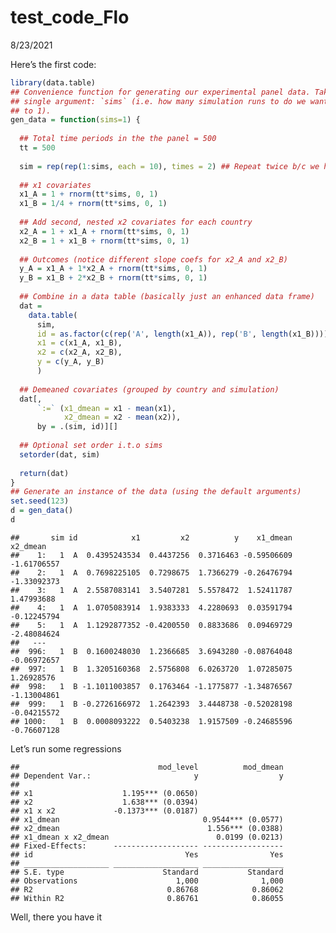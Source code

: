 test\_code\_Flo
================
8/23/2021

Here’s the first code:

``` r
library(data.table)
## Convenience function for generating our experimental panel data. Takes a 
## single argument: `sims` (i.e. how many simulation runs to do we want; defaults 
## to 1).
gen_data = function(sims=1) {
  
  ## Total time periods in the the panel = 500
  tt = 500
  
  sim = rep(rep(1:sims, each = 10), times = 2) ## Repeat twice b/c we have two countries
  
  ## x1 covariates
  x1_A = 1 + rnorm(tt*sims, 0, 1)
  x1_B = 1/4 + rnorm(tt*sims, 0, 1)
  
  ## Add second, nested x2 covariates for each country
  x2_A = 1 + x1_A + rnorm(tt*sims, 0, 1)
  x2_B = 1 + x1_B + rnorm(tt*sims, 0, 1)
  
  ## Outcomes (notice different slope coefs for x2_A and x2_B)
  y_A = x1_A + 1*x2_A + rnorm(tt*sims, 0, 1)
  y_B = x1_B + 2*x2_B + rnorm(tt*sims, 0, 1)
  
  ## Combine in a data table (basically just an enhanced data frame)
  dat = 
    data.table(
      sim,
      id = as.factor(c(rep('A', length(x1_A)), rep('B', length(x1_B)))),
      x1 = c(x1_A, x1_B),
      x2 = c(x2_A, x2_B),
      y = c(y_A, y_B)
      )
  
  ## Demeaned covariates (grouped by country and simulation)
  dat[, 
      `:=` (x1_dmean = x1 - mean(x1),
            x2_dmean = x2 - mean(x2)),
      by = .(sim, id)][]
  
  ## Optional set order i.t.o sims
  setorder(dat, sim)
  
  return(dat)
}
## Generate an instance of the data (using the default arguments)
set.seed(123)
d = gen_data()
d
```

    ##       sim id            x1         x2          y    x1_dmean    x2_dmean
    ##    1:   1  A  0.4395243534  0.4437256  0.3716463 -0.59506609 -1.61706557
    ##    2:   1  A  0.7698225105  0.7298675  1.7366279 -0.26476794 -1.33092373
    ##    3:   1  A  2.5587083141  3.5407281  5.5578472  1.52411787  1.47993688
    ##    4:   1  A  1.0705083914  1.9383333  4.2280693  0.03591794 -0.12245794
    ##    5:   1  A  1.1292877352 -0.4200550  0.8833686  0.09469729 -2.48084624
    ##   ---                                                                   
    ##  996:   1  B  0.1600248030  1.2366685  3.6943280 -0.08764048 -0.06972657
    ##  997:   1  B  1.3205160368  2.5756808  6.0263720  1.07285075  1.26928576
    ##  998:   1  B -1.1011003857  0.1763464 -1.1775877 -1.34876567 -1.13004861
    ##  999:   1  B -0.2726166972  1.2642393  3.4448738 -0.52028198 -0.04215572
    ## 1000:   1  B  0.0008093222  0.5403238  1.9157509 -0.24685596 -0.76607128

Let’s run some regressions

    ##                               mod_level          mod_dmean
    ## Dependent Var.:                       y                  y
    ##                                                           
    ## x1                    1.195*** (0.0650)                   
    ## x2                    1.638*** (0.0394)                   
    ## x1 x x2             -0.1373*** (0.0187)                   
    ## x1_dmean                                0.9544*** (0.0577)
    ## x2_dmean                                 1.556*** (0.0388)
    ## x1_dmean x x2_dmean                        0.0199 (0.0213)
    ## Fixed-Effects:      ------------------- ------------------
    ## id                                  Yes                Yes
    ## ___________________ ___________________ __________________
    ## S.E. type                      Standard           Standard
    ## Observations                      1,000              1,000
    ## R2                              0.86768            0.86062
    ## Within R2                       0.86761            0.86055

Well, there you have it
